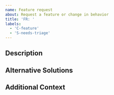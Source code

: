 ```yaml
---
name: Feature request
about: Request a feature or change in behavior
title: 'FR: '
labels:
  - 'C-feature'
  - 'S-needs-triage'
---
```


<!--
  Thank you for your feature request! Please describe your request here.

  Feel free to remove any of the sections below if they don't seem useful.

  For questions, please use the Tytanic thread in the Universe channel on the
  Typst community discord: https://discord.gg/2uDybryKPe
-->

## Description

## Alternative Solutions

## Additional Context
